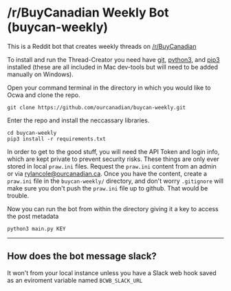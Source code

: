# /r/BuyCanadian Weekly Bot (buycan-weekly)


This is a Reddit bot that creates weekly threads on [/r/BuyCanadian](https://www.reddit.com/r/BuyCanadian/)

To install and run the Thread-Creator you need have [git](https://git-scm.com/downloads), [python3](https://www.python.org/downloads/), and [pip3](https://vgkits.org/blog/pip3-windows-howto/) installed (these are all included in Mac dev-tools but will need to be added manually on Windows).

Open your command terminal in the directory in which you would like to Ocwa and clone the repo.
```
git clone https://github.com/ourcanadian/buycan-weekly.git
```

Enter the repo and install the neccassary libraries.
```
cd buycan-weekly
pip3 install -r requirements.txt
```

In order to get to the good stuff, you will need the API Token and login info, which are kept private to prevent security risks. These things are only ever stored in local `praw.ini` files. Request the `praw.ini` content from an admin or via rylancole@ourcanadian.ca. Once you have the content, create a `praw.ini` file in the `buycan-weekly/` directory, and don't worry `.gitignore` will make sure you don't push the `praw.ini` file up to github. That would be trouble.

Now you can run the bot from within the directory giving it a key to access the post metadata
```
python3 main.py KEY
```

---

## How does the bot message slack?

It won't from your local instance unless you have a Slack web hook saved as an eviroment variable named `BCWB_SLACK_URL`
